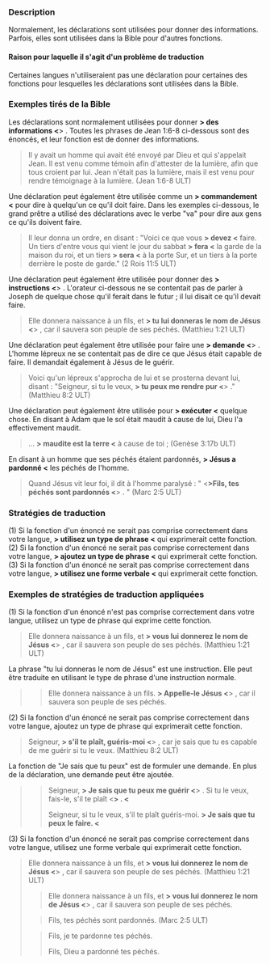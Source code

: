 ### Description

Normalement, les déclarations sont utilisées pour donner des informations. Parfois, elles sont utilisées dans la Bible pour d'autres fonctions.

#### Raison pour laquelle il s'agit d'un problème de traduction

Certaines langues n'utiliseraient pas une déclaration pour certaines des fonctions pour lesquelles les déclarations sont utilisées dans la Bible.

### Exemples tirés de la Bible

Les déclarations sont normalement utilisées pour donner **> des informations <**> . Toutes les phrases de Jean 1:6-8 ci-dessous sont des énoncés, et leur fonction est de donner des informations.

> Il y avait un homme qui avait été envoyé par Dieu et qui s'appelait Jean. Il est venu comme témoin afin d'attester de la lumière, afin que tous croient par lui. Jean n'était pas la lumière, mais il est venu pour rendre témoignage à la lumière. (Jean 1:6-8 ULT)

Une déclaration peut également être utilisée comme un **> commandement <** pour dire à quelqu'un ce qu'il doit faire. Dans les exemples ci-dessous, le grand prêtre a utilisé des déclarations avec le verbe "va" pour dire aux gens ce qu'ils doivent faire.

> Il leur donna un ordre, en disant : "Voici ce que vous **> devez <** faire. Un tiers d'entre vous qui vient le jour du sabbat **> fera <** la garde de la maison du roi, et un tiers **> sera <** à la porte Sur, et un tiers à la porte derrière le poste de garde." (2 Rois 11:5 ULT)

Une déclaration peut également être utilisée pour donner des **> instructions <**> . L'orateur ci-dessous ne se contentait pas de parler à Joseph de quelque chose qu'il ferait dans le futur ; il lui disait ce qu'il devait faire.

> Elle donnera naissance à un fils, et **> tu lui donneras le nom de Jésus <**> , car il sauvera son peuple de ses péchés. (Matthieu 1:21 ULT)

Une déclaration peut également être utilisée pour faire une **> demande <**> . L'homme lépreux ne se contentait pas de dire ce que Jésus était capable de faire. Il demandait également à Jésus de le guérir.

> Voici qu'un lépreux s'approcha de lui et se prosterna devant lui, disant : "Seigneur, si tu le veux, **> tu peux me rendre pur <**> ." (Matthieu 8:2 ULT)

Une déclaration peut également être utilisée pour **> exécuter <** quelque chose. En disant à Adam que le sol était maudit à cause de lui, Dieu l'a effectivement maudit.

> ... **> maudite est la terre <** à cause de toi ; (Genèse 3:17b ULT)

En disant à un homme que ses péchés étaient pardonnés, **> Jésus a pardonné <** les péchés de l'homme.

> Quand Jésus vit leur foi, il dit à l'homme paralysé : " <**>Fils, tes péchés sont pardonnés <**> . " (Marc 2:5 ULT)

### Stratégies de traduction

(1) Si la fonction d'un énoncé ne serait pas comprise correctement dans votre langue, **> utilisez un type de phrase <** qui exprimerait cette fonction.<br>
(2) Si la fonction d'un énoncé ne serait pas comprise correctement dans votre langue, **> ajoutez un type de phrase <** qui exprimerait cette fonction.<br>
(3) Si la fonction d'un énoncé ne serait pas comprise correctement dans votre langue, **> utilisez une forme verbale <** qui exprimerait cette fonction.

### Exemples de stratégies de traduction appliquées

(1) Si la fonction d'un énoncé n'est pas comprise correctement dans votre langue, utilisez un type de phrase qui exprime cette fonction.

> Elle donnera naissance à un fils, et **> vous lui donnerez le nom de Jésus <**> , car il sauvera son peuple de ses péchés. (Matthieu 1:21 ULT)

La phrase "tu lui donneras le nom de Jésus" est une instruction. Elle peut être traduite en utilisant le type de phrase d'une instruction normale.

> > Elle donnera naissance à un fils. **> Appelle-le Jésus <**> , car il sauvera son peuple de ses péchés.

(2) Si la fonction d'un énoncé ne serait pas comprise correctement dans votre langue, ajoutez un type de phrase qui exprimerait cette fonction.

> Seigneur, **> s'il te plaît, guéris-moi <**> , car je sais que tu es capable de me guérir si tu le veux. (Matthieu 8:2 ULT)

La fonction de "Je sais que tu peux" est de formuler une demande. En plus de la déclaration, une demande peut être ajoutée.

> > Seigneur, **> Je sais que tu peux me guérir <**> . Si tu le veux, fais-le, s'il te plaît <**> . <**
> >
> > Seigneur, si tu le veux, s'il te plaît guéris-moi. **> Je sais que tu peux le faire. <**

(3) Si la fonction d'un énoncé ne serait pas comprise correctement dans votre langue, utilisez une forme verbale qui exprimerait cette fonction.

> Elle donnera naissance à un fils, et **> vous lui donnerez le nom de Jésus <**> , car il sauvera son peuple de ses péchés. (Matthieu 1:21 ULT)
>
> > Elle donnera naissance à un fils, et **> vous lui donnerez le nom de Jésus <**> , car il sauvera son peuple de ses péchés.
>
> > Fils, tes péchés sont pardonnés. (Marc 2:5 ULT)
>
> > Fils, je te pardonne tes péchés.
> >
> > Fils, Dieu a pardonné tes péchés.
